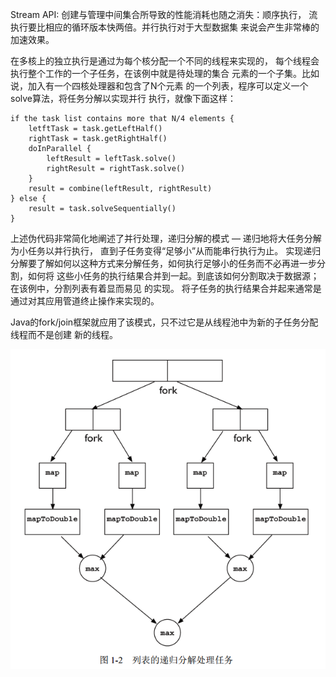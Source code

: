 Stream API:
创建与管理中间集合所导致的性能消耗也随之消失：顺序执行，
流执行要比相应的循环版本快两倍。并行执行对于大型数据集
来说会产生非常棒的加速效果。

在多核上的独立执行是通过为每个核分配一个不同的线程来实现的，
每个线程会执行整个工作的一个子任务，在该例中就是待处理的集合
元素的一个子集。比如说，加入有一个四核处理器和包含了N个元素
的一个列表，程序可以定义一个solve算法，将任务分解以实现并行
执行，就像下面这样：
```
if the task list contains more that N/4 elements {
	letftTask = task.getLeftHalf()
	rightTask = task.getRightHalf()
	doInParallel {
		leftResult = leftTask.solve()
		rightResult = rightTask.solve()
	}
	result = combine(leftResult, rightResult)
} else {
	result = task.solveSequentially()
}
```

上述伪代码非常简化地阐述了并行处理，递归分解的模式 — 递归地将大任务分解为小任务以并行执行，
直到子任务变得“足够小”从而能串行执行为止。
实现递归分解要了解如何以这种方式来分解任务，如何执行足够小的任务而不必再进一步分割，如何将
这些小任务的执行结果合并到一起。到底该如何分割取决于数据源；在该例中，分割列表有着显而易见
的实现。
将子任务的执行结果合并起来通常是通过对其应用管道终止操作来实现的。

Java的fork/join框架就应用了该模式，只不过它是从线程池中为新的子任务分配线程而不是创建
新的线程。

![](https://github.com/Zychaowill/ImgStore/blob/master/Java/images/2018-03-30_132953.bmp)